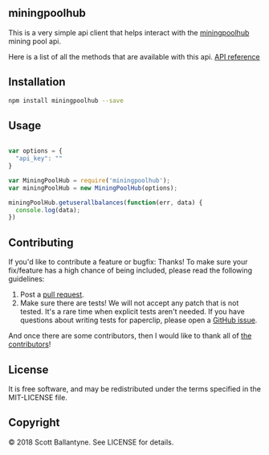 miningpoolhub
------------


This is a very simple api client that helps interact with the [miningpoolhub](http://miningpoolhub.com/) mining pool api.  

Here is a list of all the methods that are available with this api.
[API reference](https://github.com/miningpoolhub/php-mpos/wiki/API-Reference)

Installation
------------
```bash
npm install miningpoolhub --save
```

Usage
------------

```javascript

var options = {
  "api_key": ""
}

var MiningPoolHub = require('miningpoolhub');
var miningPoolHub = new MiningPoolHub(options);

miningPoolHub.getuserallbalances(function(err, data) {
  console.log(data);
})


```




Contributing
------------

If you'd like to contribute a feature or bugfix: Thanks! To make sure your fix/feature has a high chance of being included, please read the following guidelines:

1. Post a [pull request](https://github.com/ballantyne/miningpoolhub/compare/).
2. Make sure there are tests! We will not accept any patch that is not tested.
   It's a rare time when explicit tests aren't needed. If you have questions
   about writing tests for paperclip, please open a
   [GitHub issue](https://github.com/ballantyne/miningpoolhub/issues/new).


And once there are some contributors, then I would like to thank all of [the contributors](https://github.com/ballantyne/miningpoolhub/graphs/contributors)!


License
-------

It is free software, and may be redistributed under the terms specified in the MIT-LICENSE file.

Copyright
-------
© 2018 Scott Ballantyne. See LICENSE for details.
